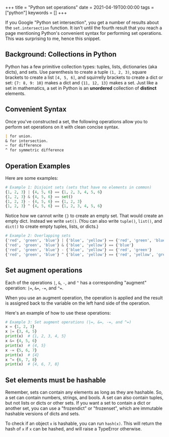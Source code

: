 +++
title = "Python set operations"
date = 2021-04-19T00:00:00
tags = ["python"]
keywords = []
+++

If you Google "Python set intersection", you get a number of results about the `set.intersection` function. It isn't until the fourth result that you reach a page mentioning Python's convenient syntax for performing set operations. This was surprising to me, hence this snippet.

## Background: Collections in Python

Python has a few primitive collection types: tuples, lists, dictionaries (aka dicts), and sets. Use parenthesis to create a tuple `(1, 2, 3)`, square brackets to create a list `[4, 5, 6]`, and squirrelly brackets to create a dict or set: `{7: 8, 9: 10}` makes a dict and `{11, 12, 13}` makes a set. Just like a set in mathematics, a set in Python is an __unordered__ collection of __distinct__ elements.

## Convenient Syntax

Once you've constructed a set, the following operations allow you to perform set operations on it with clean concise syntax.

```md
| for union.
& for intersection.
– for difference
^ for symmetric difference
```

## Operation Examples

Here are some examples:

```python
# Example 1: Disjoint sets (sets that have no elements in common)
{1, 2, 3} | {4, 5, 6} == {1, 2, 3, 4, 5, 6}
{1, 2, 3} & {4, 5, 6} == set()
{1, 2, 3} - {4, 5, 6} == {1, 2, 3}
{1, 2, 3} ^ {4, 5, 6} == {1, 2, 3, 4, 5, 6}
```

Notice how we cannot write `{}` to create an empty set. That would create an empty dict. Instead we write `set()`. (You can also write `tuple()`, `list()`, and `dict()` to create empty tuples, lists, or dicts.)

```python
# Example 2: Overlapping sets
{'red', 'green', 'blue'} | {'blue', 'yellow'} == {'red', 'green', 'blue', 'yellow'}
{'red', 'green', 'blue'} & {'blue', 'yellow'} == {'blue'}
{'red', 'green', 'blue'} - {'blue', 'yellow'} == {'red', 'green'}
{'red', 'green', 'blue'} ^ {'blue', 'yellow'} == {'red', 'yellow', 'green'}
```

## Set augment operations

Each of the operations `|`, `&`, `-`, and `^` has a corresponding "augment" operation: `|=`, `&=`, `-=`, and `^=`.

When you use an augment operation, the operation is applied and the result is assigned back to the variable on the left hand side of the operation.

Here's an example of how to use these operations:

```python
# Example 3: Set augment operations (|=, &=, -=, and ^=)
x = {1, 2, 3}
x |= {3, 4, 5}
print(x)  # {1, 2, 3, 4, 5}
x &= {4, 5, 6}
print(x)  # {4, 5}
x -= {5, 6, 7}
print(x)  # {4}
x ^= {6, 7, 8}
print(x)  # {4, 6, 7, 8}
```

## Set elements must be hashable

Remember, sets can contain any elements as long as they are hashable. So, a set can contain numbers, strings, and bools. A set can also contain tuples, but not lists or dicts or other sets. If you want a set to contain a dict or another set, you can use a "frozendict" or "frozenset", which are immutable hashable versions of dicts and sets.

To check if an object `x` is hashable, you can run `hash(x)`. This will return the hash of `x` if `x` can be hashed, and will raise a TypeError otherwise.
